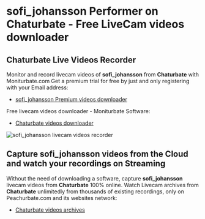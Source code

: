 # sofi_johansson Performer on Chaturbate - Free LiveCam videos downloader

## Chaturbate Live Videos Recorder

Monitor and record livecam videos of **sofi_johansson** from **Chaturbate** with Moniturbate.com
Get a premium trial for free by just and only registering with your Email address:
* [sofi_johansson Premium videos downloader](https://moniturbate.com/request-demo-licence-key.html)

Free livecam videos downloader - Moniturbate Software:
* [Chaturbate videos downloader](https://moniturbate.com/moniturbate-download-software.html)

![sofi_johansson livecam videos recorder](https://peachurnet.com/templates/moniturbate-software.png)


## Capture sofi_johansson videos from the Cloud and watch your recordings on Streaming

Without the need of downloading a software, capture **sofi_johansson** livecam videos from **Chaturbate** 100% online.
Watch Livecam archives from **Chaturbate** unlimitedly from thousands of existing recordings, only on Peachurbate.com and its websites network:
* [Chaturbate videos archives](https://peachurnet.com/)